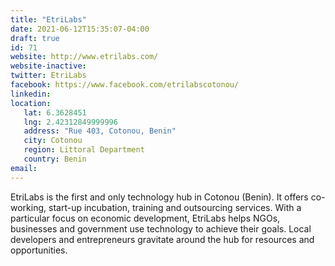 ```yaml
---
title: "EtriLabs"
date: 2021-06-12T15:35:07-04:00
draft: true
id: 71
website: http://www.etrilabs.com/
website-inactive: 
twitter: EtriLabs
facebook: https://www.facebook.com/etrilabscotonou/
linkedin: 
location: 
   lat: 6.3628451
   lng: 2.42312849999996
   address: "Rue 403, Cotonou, Benin"
   city: Cotonou
   region: Littoral Department
   country: Benin
email: 
---
```

EtriLabs is the first and only technology hub in Cotonou (Benin). It offers co-working, start-up incubation, training and outsourcing services. With a particular focus on economic development, EtriLabs helps NGOs, businesses and government use technology to achieve their goals. Local developers and entrepreneurs gravitate around the hub for resources and opportunities. 
